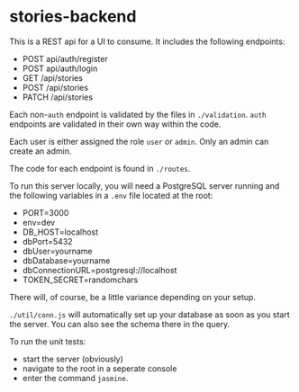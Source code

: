 # stories-backend

This is a REST api for a UI to consume. It includes the following endpoints:

* POST api/auth/register
* POST api/auth/login
* GET /api/stories
* POST /api/stories
* PATCH /api/stories

Each non-`auth` endpoint is validated by the files in `./validation`. `auth` endpoints are validated in their own way within the code.

Each user is either assigned the role `user` or `admin`. Only an admin can create an admin.

The code for each endpoint is found in `./routes`.

To run this server locally, you will need a PostgreSQL server running and the following variables in a `.env` file located at the root:

* PORT=3000
* env=dev
* DB_HOST=localhost
* dbPort=5432
* dbUser=yourname
* dbDatabase=yourname
* dbConnectionURL=postgresql://localhost
* TOKEN_SECRET=randomchars

There will, of course, be a little variance depending on your setup.

`./util/conn.js` will automatically set up your database as soon as you start the server. You can also see the schema there in the query.

To run the unit tests:
* start the server (obviously)
* navigate to the root in a seperate console
* enter the command `jasmine`.

